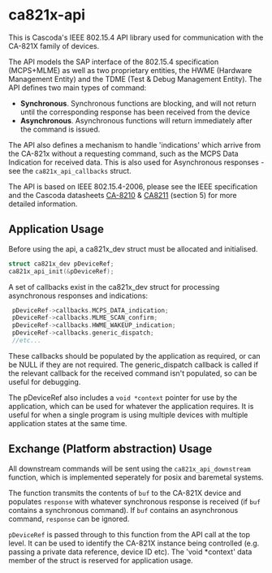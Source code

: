 # ca821x-api

This is Cascoda's IEEE 802.15.4 API library used for communication with the CA-821X family of devices.

The API models the SAP interface of the 802.15.4 specification (MCPS+MLME) as well as two proprietary entities, the HWME (Hardware Management Entity) and the TDME (Test & Debug Management Entity). The API defines two main types of command:

- **Synchronous**. Synchronous functions are blocking, and will not return until the corresponding response has been received from the device
- **Asynchronous**. Asynchronous functions will return immediately after the command is issued.

The API also defines a mechanism to handle 'indications' which arrive from the CA-821x without a requesting command, such as the MCPS Data Indication for received data. This is also used for Asynchronous responses - see the ``ca821x_api_callbacks`` struct.

The API is based on IEEE 802.15.4-2006, please see the IEEE specification and the Cascoda datasheets [CA-8210](https://www.cascoda.com/wp-content/uploads/2018/11/CA-8210_datasheet_0418.pdf) & [CA8211](https://www.cascoda.com/wp-content/uploads/2019/06/CA-8211_datasheet_0119.pdf) (section 5) for more detailed information.

## Application Usage

Before using the api, a ca821x_dev struct must be allocated and initialised.

```C
struct ca821x_dev pDeviceRef;
ca821x_api_init(&pDeviceRef);
```

A set of callbacks exist in the ca821x_dev struct for processing asynchronous responses and indications:

```C
 pDeviceRef->callbacks.MCPS_DATA_indication;
 pDeviceRef->callbacks.MLME_SCAN_confirm;
 pDeviceRef->callbacks.HWME_WAKEUP_indication;
 pDeviceRef->callbacks.generic_dispatch;
 //etc...
```

These callbacks should be populated by the application as required, or can be NULL if they are not required. The generic_dispatch callback is called if the relevant callback for the received command isn't populated, so can be useful for debugging.

The pDeviceRef also includes a ```void *context``` pointer for use by the application, which can be used for whatever the application requires. It is useful for when a single program is using multiple devices with multiple application states at the same time.

## Exchange (Platform abstraction) Usage

All downstream commands will be sent using the ``ca821x_api_downstream`` function, which is implemented seperately for posix and baremetal systems.

The function transmits the contents of `buf` to the CA-821X device and populates `response` with whatever synchronous response is received (if `buf` contains a synchronous command). If `buf` contains an asynchronous command, `response` can be ignored.

`pDeviceRef` is passed through to this function from the API call at the top level. It can be used to identify the CA-821X instance being controlled (e.g. passing a private data reference, device ID etc). The 'void *context' data member of the struct is reserved for application usage.
